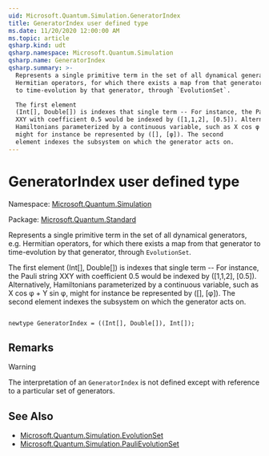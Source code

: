 ```yaml
---
uid: Microsoft.Quantum.Simulation.GeneratorIndex
title: GeneratorIndex user defined type
ms.date: 11/20/2020 12:00:00 AM
ms.topic: article
qsharp.kind: udt
qsharp.namespace: Microsoft.Quantum.Simulation
qsharp.name: GeneratorIndex
qsharp.summary: >-
  Represents a single primitive term in the set of all dynamical generators, e.g.
  Hermitian operators, for which there exists a map from that generator
  to time-evolution by that generator, through `EvolutionSet`.

  The first element
  (Int[], Double[]) is indexes that single term -- For instance, the Pauli string
  XXY with coefficient 0.5 would be indexed by ([1,1,2], [0.5]). Alternatively,
  Hamiltonians parameterized by a continuous variable, such as X cos φ + Y sin φ,
  might for instance be represented by ([], [φ]). The second
  element indexes the subsystem on which the generator acts on.
---
```


# GeneratorIndex user defined type

Namespace: [Microsoft.Quantum.Simulation](xref:Microsoft.Quantum.Simulation)

Package: [Microsoft.Quantum.Standard](https://nuget.org/packages/Microsoft.Quantum.Standard)


Represents a single primitive term in the set of all dynamical generators, e.g.Hermitian operators, for which there exists a map from that generatorto time-evolution by that generator, through `EvolutionSet`.The first element(Int[], Double[]) is indexes that single term -- For instance, the Pauli stringXXY with coefficient 0.5 would be indexed by ([1,1,2], [0.5]). Alternatively,Hamiltonians parameterized by a continuous variable, such as X cos φ + Y sin φ,might for instance be represented by ([], [φ]). The secondelement indexes the subsystem on which the generator acts on.

```qsharp

newtype GeneratorIndex = ((Int[], Double[]), Int[]);
```



## Remarks

> [!WARNING]> The interpretation of an `GeneratorIndex` is not defined except> with reference to a particular set of generators.

## See Also

- [Microsoft.Quantum.Simulation.EvolutionSet](xref:Microsoft.Quantum.Simulation.EvolutionSet)
- [Microsoft.Quantum.Simulation.PauliEvolutionSet](xref:Microsoft.Quantum.Simulation.PauliEvolutionSet)